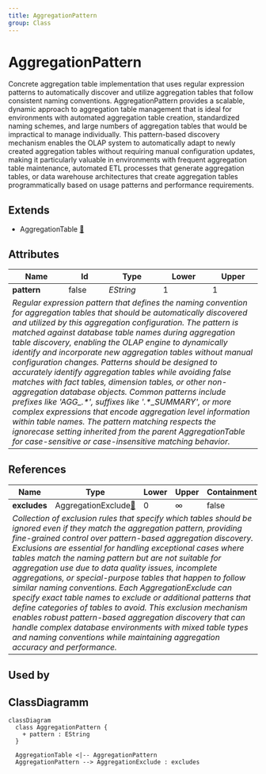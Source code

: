 ```yaml
---
title: AggregationPattern
group: Class
---
```


# AggregationPattern<a name="class-aggregationpattern"></a>

Concrete aggregation table implementation that uses regular expression patterns to automatically discover and utilize aggregation tables that follow consistent naming conventions. AggregationPattern provides a scalable, dynamic approach to aggregation table management that is ideal for environments with automated aggregation table creation, standardized naming schemes, and large numbers of aggregation tables that would be impractical to manage individually. This pattern-based discovery mechanism enables the OLAP system to automatically adapt to newly created aggregation tables without requiring manual configuration updates, making it particularly valuable in environments with frequent aggregation table maintenance, automated ETL processes that generate aggregation tables, or data warehouse architectures that create aggregation tables programmatically based on usage patterns and performance requirements.
## Extends
- AggregationTable [🔗](./class-AggregationTable)
## Attributes

<table>
  <thead>
    <tr>
      <th>Name</th>
      <th>Id</th>
      <th>Type</th>
      <th>Lower</th>
      <th>Upper</th>
    </tr>
  </thead>
  <tbody>
    <tr>
      <td><strong>pattern</strong></td>
      <td>false</td>
      <td><em>EString</em></td>
      <td>1</td>
      <td>1</td>
    </tr>
    <tr>
      <td colspan="5"><em>Regular expression pattern that defines the naming convention for aggregation tables that should be automatically discovered and utilized by this aggregation configuration. The pattern is matched against database table names during aggregation table discovery, enabling the OLAP engine to dynamically identify and incorporate new aggregation tables without manual configuration changes. Patterns should be designed to accurately identify aggregation tables while avoiding false matches with fact tables, dimension tables, or other non-aggregation database objects. Common patterns include prefixes like 'AGG_.*', suffixes like '.*_SUMMARY', or more complex expressions that encode aggregation level information within table names. The pattern matching respects the ignorecase setting inherited from the parent AggregationTable for case-sensitive or case-insensitive matching behavior.</em></td>
    </tr>
  </tbody>
</table>

## References

<table>
  <thead>
    <tr>
      <th>Name</th>
      <th>Type</th>
      <th>Lower</th>
      <th>Upper</th>
      <th>Containment</th>
    </tr>
  </thead>
  <tbody>
    <tr>
      <td><strong>excludes</strong></td>
      <td>AggregationExclude<a href="./class-AggregationExclude">🔗</a></td>
      <td>0</td>
      <td>&infin;</td>
      <td>false</td>
    </tr>
    <tr>
      <td colspan="5"><em>Collection of exclusion rules that specify which tables should be ignored even if they match the aggregation pattern, providing fine-grained control over pattern-based aggregation discovery. Exclusions are essential for handling exceptional cases where tables match the naming pattern but are not suitable for aggregation use due to data quality issues, incomplete aggregations, or special-purpose tables that happen to follow similar naming conventions. Each AggregationExclude can specify exact table names to exclude or additional patterns that define categories of tables to avoid. This exclusion mechanism enables robust pattern-based aggregation discovery that can handle complex database environments with mixed table types and naming conventions while maintaining aggregation accuracy and performance.</em></td>
    </tr>
  </tbody>
</table>



## Used by


## ClassDiagramm

```mermaid
classDiagram
  class AggregationPattern {
    + pattern : EString
  }

  AggregationTable <|-- AggregationPattern
  AggregationPattern --> AggregationExclude : excludes

```
